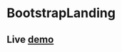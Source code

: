 # BootstrapLanding

## Live [demo](https://62b7357a8a18c31571bbe79d--luxury-parfait-cad832.netlify.app)
